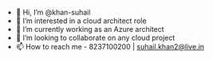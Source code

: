 - 👋 Hi, I’m @khan-suhail
- 👀 I’m interested in a cloud architect role
- 🌱 I’m currently working as an Azure architect 
- 💞️ I’m looking to collaborate on any cloud project
- 📫 How to reach me - 8237100200  | suhail.khan2@live.in

<!---
khan-suhail/khan-suhail is a ✨ special ✨ repository because its `README.md` (this file) appears on your GitHub profile.
You can click the Preview link to take a look at your changes.
--->
